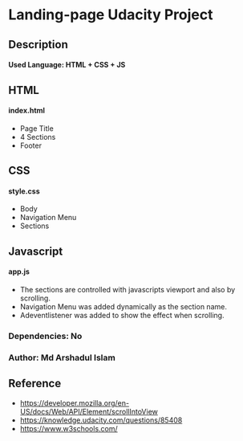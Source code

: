 # Landing-page Udacity Project
## Description
#### Used Language: HTML + CSS + JS

## HTML
#### index.html
* Page Title
* 4 Sections
* Footer
## CSS
#### style.css
* Body
* Navigation Menu
* Sections
## Javascript
#### app.js
* The sections are controlled with javascripts viewport and also by scrolling.
* Navigation Menu was added dynamically as the section name.
* Adeventlistener was added to show the effect when scrolling.
### Dependencies: No 
### Author: Md Arshadul Islam
## Reference
* https://developer.mozilla.org/en-US/docs/Web/API/Element/scrollIntoView
* https://knowledge.udacity.com/questions/85408
* https://www.w3schools.com/
